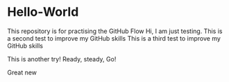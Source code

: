 # Hello-World
This repository is for practising the GitHub Flow
Hi, I am just testing.
This is a second test to improve my GitHub skills
This is a third test to improve my GitHub skills

This is another try!
Ready, steady, Go!

Great new
